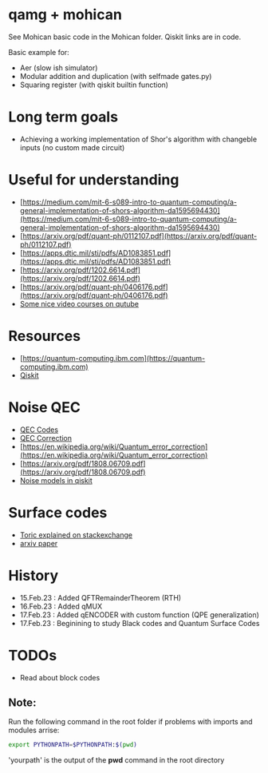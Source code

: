 # qamg + mohican

See Mohican basic code in the Mohican folder.
Qiskit links are in code.

Basic example for:
- Aer (slow ish simulator)
- Modular addition and duplication (with selfmade gates.py)
- Squaring register (with qiskit builtin function)

# Long term goals
- Achieving a working implementation of Shor's algorithm
with changeble inputs (no custom made circuit)

# Useful for understanding
- [https://medium.com/mit-6-s089-intro-to-quantum-computing/a-general-implementation-of-shors-algorithm-da1595694430](https://medium.com/mit-6-s089-intro-to-quantum-computing/a-general-implementation-of-shors-algorithm-da1595694430)
- [https://arxiv.org/pdf/quant-ph/0112107.pdf](https://arxiv.org/pdf/quant-ph/0112107.pdf)
- [https://apps.dtic.mil/sti/pdfs/AD1083851.pdf](https://apps.dtic.mil/sti/pdfs/AD1083851.pdf)
- [https://arxiv.org/pdf/1202.6614.pdf](https://arxiv.org/pdf/1202.6614.pdf)
- [https://arxiv.org/pdf/quant-ph/0406176.pdf](https://arxiv.org/pdf/quant-ph/0406176.pdf)
- [Some nice video courses on qutube](https://www.qutube.nl/quantum-computer-12/surface-codes)

# Resources
- [https://quantum-computing.ibm.com](https://quantum-computing.ibm.com)
- [Qiskit](https://qiskit.org/textbook/ch-prerequisites/setting-the-environment.html)


# Noise QEC
- [QEC Codes](https://bvermersch.github.io/Teaching/QO_Lecture3.pdf)
- [QEC Correction](https://wdscultan.github.io/files/QEC.pdf)
- [https://en.wikipedia.org/wiki/Quantum_error_correction](https://en.wikipedia.org/wiki/Quantum_error_correction)
- [https://arxiv.org/pdf/1808.06709.pdf](https://arxiv.org/pdf/1808.06709.pdf)
- [Noise models in qiskit](https://qiskit.org/textbook/ch-quantum-hardware/error-correction-repetition-code.html)

# Surface codes
- [Toric explained on stackexchange](https://quantumcomputing.stackexchange.com/questions/2106/what-is-the-surface-code-in-the-context-of-quantum-error-correction)
- [arxiv paper](https://arxiv.org/pdf/1208.0928.pdf)

# History
- 15.Feb.23 : Added QFTRemainderTheorem (RTH)
- 16.Feb.23 : Added qMUX
- 17.Feb.23 : Added qENCODER with custom function (QPE generalization)
- 17.Feb.23 : Beginining to study Black codes and Quantum Surface Codes

# TODOs
- Read about block codes

## Note:
Run the following command in the root folder if problems with imports and modules arrise:
```bash
export PYTHONPATH=$PYTHONPATH:$(pwd)
```
'yourpath' is the output of the **pwd** command in the root directory
